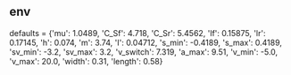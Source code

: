 ## env

defaults = {'mu': 1.0489,
                    'C_Sf': 4.718,
                    'C_Sr': 5.4562,
                    'lf': 0.15875,
                    'lr': 0.17145,
                    'h': 0.074,
                    'm': 3.74,
                    'I': 0.04712,
                    's_min': -0.4189,
                    's_max': 0.4189,
                    'sv_min': -3.2,
                    'sv_max': 3.2,
                    'v_switch': 7.319,
                    'a_max': 9.51,
                    'v_min': -5.0,
                    'v_max': 20.0,
                    'width': 0.31,
                    'length': 0.58}

